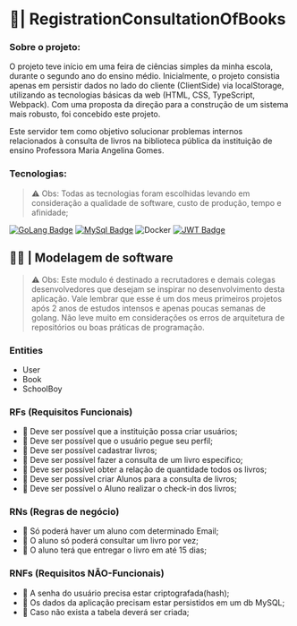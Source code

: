 #  🦦| RegistrationConsultationOfBooks

### Sobre o projeto: 

O projeto teve início em uma feira de ciências simples da minha escola, durante o segundo ano do ensino médio. Inicialmente, o projeto consistia apenas em persistir dados no lado do cliente (ClientSide) via localStorage, utilizando as tecnologias básicas da web (HTML, CSS, TypeScript, Webpack). Com uma proposta da direção para a construção de um sistema mais robusto, foi concebido este projeto.

Este servidor tem como objetivo solucionar problemas internos relacionados à consulta de livros na biblioteca pública da instituição de ensino Professora Maria Angelina Gomes.

### Tecnologias:

> ⚠ Obs: Todas as tecnologias foram escolhidas levando em consideração a qualidade de software, custo de produção, tempo e afinidade;

[![GoLang Badge](https://img.shields.io/badge/Go-00ADD8?style=for-the-badge&logo=go&logoColor=white)](https://go.dev/)
[![MySql Badge](https://img.shields.io/badge/MySQL-005C84?style=for-the-badge&logo=mysql&logoColor=white)](https://www.mysql.com/)
![Docker](https://img.shields.io/badge/docker-%230db7ed.svg?style=for-the-badge&logo=docker&logoColor=white)
[![JWT Badge](https://img.shields.io/badge/jwt-181818?style=for-the-badge&logo=json-web-tokens&logoColor=yellow)](https://jwt.io/) 
## 👨‍💻 | Modelagem de software

> ⚠ Obs: Este modulo é destinado a recrutadores e demais colegas desenvolvedores que desejam se inspirar no desenvolvimento desta aplicação. Vale lembrar que esse é um dos meus primeiros projetos após 2 anos de estudos intensos e apenas poucas semanas de golang. Não leve muito em considerações os erros de arquitetura de repositórios ou boas práticas de programação. 

### Entities
- User
- Book
- SchoolBoy

### RFs (Requisitos Funcionais)
- 🔴 Deve ser possível que a instituição possa criar usuários;
- 🔴 Deve ser possível que o usuário pegue seu perfil;
- 🔴 Deve ser possível cadastrar livros;
- 🔴 Deve ser possível fazer a consulta de um livro especifico;
- 🔴 Deve ser possível obter a relação de quantidade todos os livros;
- 🔴 Deve ser possível criar Alunos para a consulta de livros;
- 🔴 Deve ser possível o Aluno realizar o check-in dos livros;

### RNs (Regras de negócio)
- 🔴 Só poderá haver um aluno com determinado Email;
- 🔴 O aluno só poderá consultar um livro por vez;
- 🔴 O aluno terá que entregar o livro em até 15 dias;

### RNFs (Requisitos NÃO-Funcionais)
- 🔴 A senha do usuário precisa estar criptografada(hash);
- 🔴 Os dados da aplicação precisam estar persistidos em um db MySQL;
- 🔴 Caso não exista a tabela deverá ser criada;
